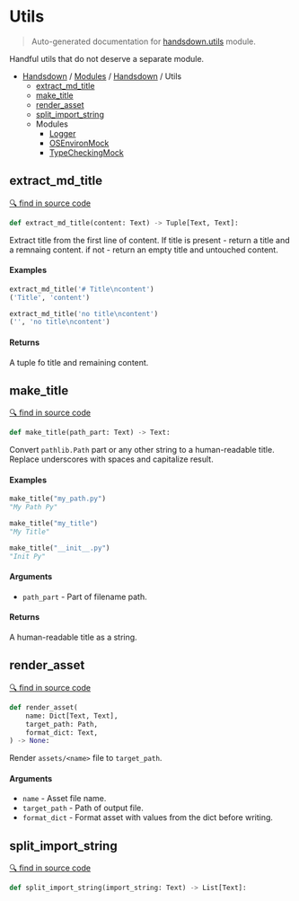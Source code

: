 # Utils

> Auto-generated documentation for [handsdown.utils](https://github.com/vemel/handsdown/blob/master/handsdown/utils/__init__.py) module.

Handful utils that do not deserve a separate module.

- [Handsdown](../../README.md#-handsdown---python-documentation-generator) / [Modules](../../MODULES.md#modules) / [Handsdown](../index.md#handsdown) / Utils
  - [extract_md_title](#extract_md_title)
  - [make_title](#make_title)
  - [render_asset](#render_asset)
  - [split_import_string](#split_import_string)
  - Modules
    - [Logger](logger.md#logger)
    - [OSEnvironMock](os_environ_mock.md#osenvironmock)
    - [TypeCheckingMock](type_checking_mock.md#typecheckingmock)

## extract_md_title

[🔍 find in source code](https://github.com/vemel/handsdown/blob/master/handsdown/utils/__init__.py#L54)

```python
def extract_md_title(content: Text) -> Tuple[Text, Text]:
```

Extract title from the first line of content.
If title is present -  return a title and a remnaing content.
if not - return an empty title and untouched content.

#### Examples

```python
extract_md_title('# Title\ncontent')
('Title', 'content')

extract_md_title('no title\ncontent')
('', 'no title\ncontent')
```

#### Returns

A tuple fo title and remaining content.

## make_title

[🔍 find in source code](https://github.com/vemel/handsdown/blob/master/handsdown/utils/__init__.py#L11)

```python
def make_title(path_part: Text) -> Text:
```

Convert `pathlib.Path` part or any other string to a human-readable title.
Replace underscores with spaces and capitalize result.

#### Examples

```python
make_title("my_path.py")
"My Path Py"

make_title("my_title")
"My Title"

make_title("__init__.py")
"Init Py"
```

#### Arguments

- `path_part` - Part of filename path.

#### Returns

A human-readable title as a string.

## render_asset

[🔍 find in source code](https://github.com/vemel/handsdown/blob/master/handsdown/utils/__init__.py#L39)

```python
def render_asset(
    name: Dict[Text, Text],
    target_path: Path,
    format_dict: Text,
) -> None:
```

Render `assets/<name>` file to `target_path`.

#### Arguments

- `name` - Asset file name.
- `target_path` - Path of output file.
- `format_dict` - Format asset with values from the dict before writing.

## split_import_string

[🔍 find in source code](https://github.com/vemel/handsdown/blob/master/handsdown/utils/__init__.py#L83)

```python
def split_import_string(import_string: Text) -> List[Text]:
```
